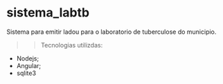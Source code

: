 # sistema_labtb
Sistema para emitir ladou para o laboratorio de tuberculose do municipio.

>> Tecnologias utilizdas:
* Nodejs;
* Angular;
* sqlite3
